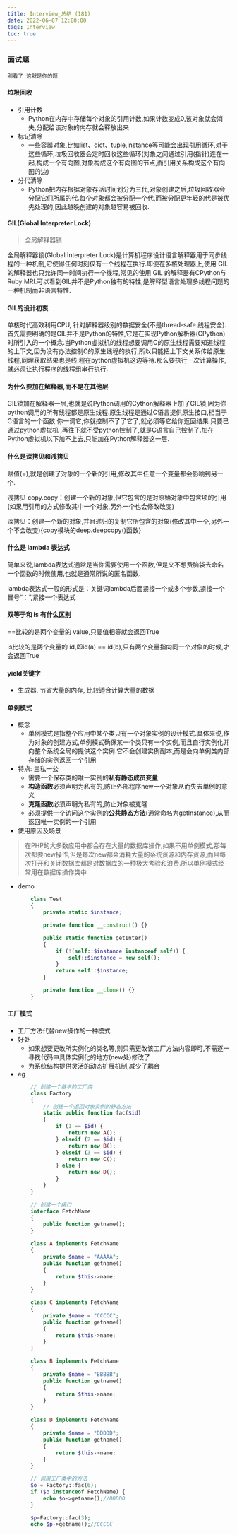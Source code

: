 ```yaml
---
title: Interview_总结 (181)
date: 2022-06-07 12:00:00
tags: Interview
toc: true
---
```


### 面试题
    别看了 这就是你的题

<!-- more -->

#### 垃圾回收
- 引用计数
    * Python在内存中存储每个对象的引用计数,如果计数变成0,该对象就会消失,分配给该对象的内存就会释放出来
- 标记清除
    * 一些容器对象,比如list、dict、tuple,instance等可能会出现引用循环,对于这些循环,垃圾回收器会定时回收这些循环(对象之间通过引用(指针)连在一起,构成一个有向图,对象构成这个有向图的节点,而引用关系构成这个有向图的边)
- 分代清除
    * Python把内存根据对象存活时间划分为三代,对象创建之后,垃圾回收器会分配它们所属的代.每个对象都会被分配一个代,而被分配更年轻的代是被优先处理的,因此越晚创建的对象越容易被回收.

#### GIL(Global Interpreter Lock)
> 全局解释器锁

全局解释器锁(Global Interpreter Lock)是计算机程序设计语言解释器用于同步线程的一种机制,它使得任何时刻仅有一个线程在执行.即便在多核处理器上,使用 GIL 的解释器也只允许同一时间执行一个线程,常见的使用 GIL 的解释器有CPython与Ruby MRI.可以看到GIL并不是Python独有的特性,是解释型语言处理多线程问题的一种机制而非语言特性.

#### GIL的设计初衷

单核时代高效利用CPU, 针对解释器级别的数据安全(不是thread-safe 线程安全). 首先需要明确的是GIL并不是Python的特性,它是在实现Python解析器(CPython)时所引入的一个概念.当Python虚拟机的线程想要调用C的原生线程需要知道线程的上下文,因为没有办法控制C的原生线程的执行,所以只能把上下文关系传给原生线程,同理获取结果也是线 程在python虚拟机这边等待.那么要执行一次计算操作,就必须让执行程序的线程组串行执行.

#### 为什么要加在解释器,而不是在其他层

GIL锁加在解释器一层,也就是说Python调用的Cython解释器上加了GIL锁,因为你python调用的所有线程都是原生线程.原生线程是通过C语言提供原生接口,相当于C语言的一个函数.你一调它,你就控制不了了它了,就必须等它给你返回结果.只要已通过python虚拟机 ,再往下就不受python控制了,就是C语言自己控制了.加在Python虚拟机以下加不上去,只能加在Python解释器这一层.

#### 什么是深拷贝和浅拷贝

赋值(=),就是创建了对象的一个新的引用,修改其中任意一个变量都会影响到另一个.

浅拷贝 copy.copy：创建一个新的对象,但它包含的是对原始对象中包含项的引用(如果用引用的方式修改其中一个对象,另外一个也会修改改变)

深拷贝：创建一个新的对象,并且递归的复制它所包含的对象(修改其中一个,另外一个不会改变){copy模块的deep.deepcopy()函数}

#### 什么是 lambda 表达式

简单来说,lambda表达式通常是当你需要使用一个函数,但是又不想费脑袋去命名一个函数的时候使用,也就是通常所说的匿名函数.

lambda表达式一般的形式是：关键词lambda后面紧接一个或多个参数,紧接一个冒号“：”,紧接一个表达式

#### 双等于和 is 有什么区别

==比较的是两个变量的 value,只要值相等就会返回True

is比较的是两个变量的 id,即id(a) == id(b),只有两个变量指向同一个对象的时候,才会返回True

#### yield关键字
- 生成器, 节省大量的内存, 比较适合计算大量的数据

#### 单例模式
- 概念
    * 单例模式是指整个应用中某个类只有一个对象实例的设计模式.具体来说,作为对象的创建方式,单例模式确保某一个类只有一个实例,而且自行实例化并向整个系统全局的提供这个实例.它不会创建实例副本,而是会向单例类内部存储的实例返回一个引用
- 特点: 三私一公
    * 需要一个保存类的唯一实例的**私有静态成员变量**
    * **构造函数**必须声明为私有的,防止外部程序new一个对象从而失去单例的意义
    * **克隆函数**必须声明为私有的,防止对象被克隆
    * 必须提供一个访问这个实例的**公共静态方法**(通常命名为getInstance),从而返回唯一实例的一个引用
- 使用原因及场景
> 在PHP的大多数应用中都会存在大量的数据库操作,如果不用单例模式,那每次都要new操作,但是每次new都会消耗大量的系统资源和内存资源,而且每次打开和关闭数据库都是对数据库的一种极大考验和浪费.所以单例模式经常用在数据库操作类中
- demo
    ```php
        class Test
        {
            private static $instance;

            private function __construct() {}

            public static function getInter()
            {
                if (!(self::$instance instanceof self)) {
                    self::$instance = new self();
                }
                return self::$instance;
            }

            private function __clone() {}
        }
    ```

#### 工厂模式
- 工厂方法代替new操作的一种模式
- 好处
    * 如果想要更改所实例化的类名等,则只需更改该工厂方法内容即可,不需逐一寻找代码中具体实例化的地方(new处)修改了
    * 为系统结构提供灵活的动态扩展机制,减少了耦合
- eg
    ```php
        // 创建一个基本的工厂类
        class Factory 
        {
            // 创建一个返回对象实例的静态方法
            static public function fac($id)
            {
                if (1 == $id) {
                    return new A();
                } elseif (2 == $id) {
                    return new B();
                } elseif (3 == $id) {
                    return new C();
                } else {
                    return new D();
                }   
            }
        }

        // 创建一个接口
        interface FetchName 
        {
            public function getname();
        }

        class A implements FetchName
        {
            private $name = "AAAAA";
            public function getname()
            { 
                return $this->name; 
            }
        }

        class C implements FetchName
        {
            private $name = "CCCCC";
            public function getname()
            { 
                return $this->name; 
            }
        }

        class B implements FetchName
        {
            private $name = "BBBBB";
            public function getname()
            { 
                return $this->name; 
            }
        }

        class D implements FetchName
        {
            private $name = "DDDDD";
            public function getname()
            { 
                return $this->name; 
            }
        }

        // 调用工厂类中的方法
        $o = Factory::fac(6);
        if ($o instanceof FetchName) {
            echo $o->getname();//DDDDD
        }

        $p=Factory::fac(3);
        echo $p->getname();//CCCCC
    ```